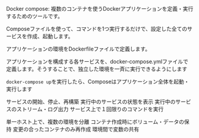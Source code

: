 
Docker compose: 複数のコンテナを使うDockerアプリケーションを定義・実行するためのツールです。

Composeファイルを使って、コマンドを1つ実行するだけで、設定した全てのサービスを作成、起動します。


アプリケーションの環境をDockerfileファイルで定義します。

アプリケーションを構成する各サービスを、docker-compose.ymlファイルで定義します。そうすることで、独立した環境を一斉に実行できるようにします

`docker-compose up`を実行したら、Composeはアプリケーション全体を起動・実行します

サービスの開始、停止、再構築
実行中のサービスの状態を表示
実行中のサービスのストリーム・ログ出力
サービス上で１回限りのコマンドを実行


単一ホスト上で、複数の環境を分離
コンテナ作成時にボリューム・データの保持
変更の合ったコンテナのみ再作成
環境間で変数の共有

